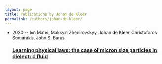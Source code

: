 ```yaml
---
layout: page
title: Publications by Johan de Kleer
permalink: /authors/johan-de-kleer/
---
```


<ul class="post-list">
<li><span class='post-meta'>2020 -- Ion Matei, Maksym Zhenirovskyy, Johan de Kleer, Christoforos Somarakis, John S. Baras</span><h3><a class='post-link' href='../../learning-physical-laws-the-case-of-micron-size-particles-in-dielectric-fluid'>Learning physical laws: the case of micron size particles in dielectric fluid</a></h3></li>

</ul>

